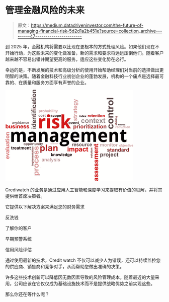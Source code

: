 # 管理金融风险的未来

> 原文：<https://medium.datadriveninvestor.com/the-future-of-managing-financial-risk-5d2d1a2b451e?source=collection_archive---------47----------------------->

到 2025 年，金融机构将需要以比现在更根本的方式处理风险。如果他们现在不开始行动，为这些未来的变化做准备，新的需求和要求将远远压倒他们。随着客户越来越不容易出错并期望更高的服务，适应这些变化势在必行。

幸运的是，不断发展的技术和高级分析的使用开始帮助经理们对当前的选择做出更明智的决策。随着金融科技行业初创企业的蓬勃发展，机构的一个痛点是选择最可靠的、在质量和服务方面享有声誉的企业。

![](img/5d1a67e72e5eae3ed973724ab74eadda.png)

Crediwatch 的业务是通过应用人工智能和深度学习来提取有价值的见解，并将其提供给首席决策者。

它提供以下解决方案来满足您的财务需求

反洗钱

了解你的客户

早期预警系统

信用风险评估

通过使用最新的技术，Credit watch 不仅可以减少人为错误，还可以持续监控您的供应商、销售商和竞争对手，从而帮助您做出准确的决策。

许多这些技术创新可以降低因无数因素导致的风险管理成本。随着最近的大量采用，公司应该在它仅仅成为基础设施技术而不是提供战略优势之前实现这些。

那么你还在等什么呢？